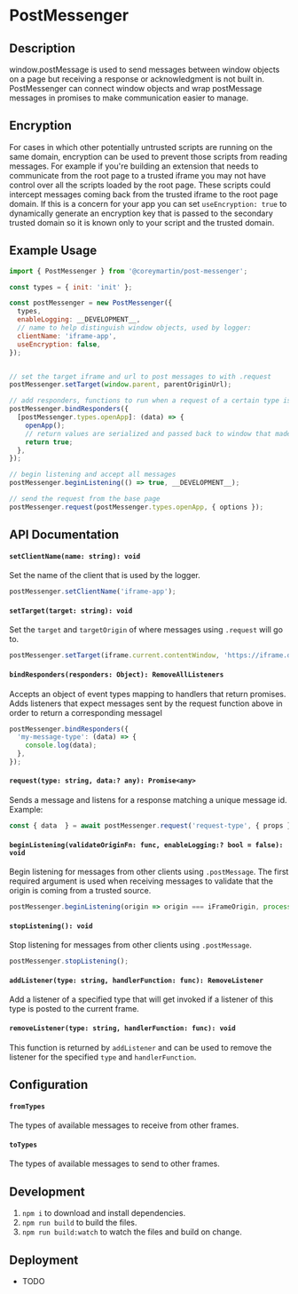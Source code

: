 # PostMessenger

## Description
window.postMessage is used to send messages between window objects on a page but receiving a response or acknowledgment is not built in. PostMessenger can connect window objects and wrap postMessage messages in promises to make communication easier to manage.
 
## Encryption
For cases in which other potentially untrusted scripts are running on the same domain, encryption can be used to prevent those scripts from reading messages. For example if you're building an extension that needs to communicate from the root page to a trusted iframe you may not have control over all the scripts loaded by the root page. These scripts could intercept messages coming back from the trusted iframe to the root page domain. If this is a concern for your app you can set `useEncryption: true` to dynamically generate an encryption key that is passed to the secondary trusted domain so it is known only to your script and the trusted domain.

## Example Usage
```javascript
import { PostMessenger } from '@coreymartin/post-messenger';

const types = { init: 'init' };

const postMessenger = new PostMessenger({
  types,
  enableLogging: __DEVELOPMENT__,
  // name to help distinguish window objects, used by logger:
  clientName: 'iframe-app',
  useEncryption: false,
});


// set the target iframe and url to post messages to with .request
postMessenger.setTarget(window.parent, parentOriginUrl);

// add responders, functions to run when a request of a certain type is received
postMessenger.bindResponders({
  [postMessenger.types.openApp]: (data) => {
    openApp();
    // return values are serialized and passed back to window that made the request
    return true;
  },
});

// begin listening and accept all messages
postMessenger.beginListening(() => true, __DEVELOPMENT__);

// send the request from the base page
postMessenger.request(postMessenger.types.openApp, { options });
```

## API Documentation

#### `setClientName(name: string): void`
Set the name of the client that is used by the logger.  

```javascript
postMessenger.setClientName('iframe-app');
```

#### `setTarget(target: string): void`
Set the `target` and `targetOrigin` of where messages using `.request` will go to.

```javascript
postMessenger.setTarget(iframe.current.contentWindow, 'https://iframe.domain/index.html');
```

#### `bindResponders(responders: Object): RemoveAllListeners`
Accepts an object of event types mapping to handlers that return promises. Adds listeners that expect messages sent by the request function above in order to return a corresponding messageI

```javascript
postMessenger.bindResponders({
  'my-message-type': (data) => {
    console.log(data);
  },
});
```

#### `request(type: string, data:? any): Promise<any>`
Sends a message and listens for a response matching a unique message id. Example:

```javascript
const { data  } = await postMessenger.request('request-type', { props });
```

#### `beginListening(validateOriginFn: func, enableLogging:? bool = false): void`
Begin listening for messages from other clients using `.postMessage`. The first required argument is used when receiving messages to validate that the origin is coming from a trusted source.

```javascript
postMessenger.beginListening(origin => origin === iFrameOrigin, process.env.NODE_ENV === 'development');
```

#### `stopListening(): void`
Stop listening for messages from other clients using `.postMessage`.

```javascript
postMessenger.stopListening();
```

#### `addListener(type: string, handlerFunction: func): RemoveListener`
Add a listener of a specified type that will get invoked if a listener of this type is posted to the current frame.

#### `removeListener(type: string, handlerFunction: func): void`
This function is returned by `addListener` and can be used to remove the listener for the specified `type` and `handlerFunction`.


## Configuration

#### `fromTypes`
The types of available messages to receive from other frames.

#### `toTypes`
The types of available messages to send to other frames.

## Development
1. `npm i` to download and install dependencies.
2. `npm run build` to build the files.
3. `npm run build:watch` to watch the files and build on change.

## Deployment
- TODO

